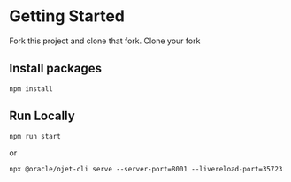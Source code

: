 # Getting Started

Fork this project and clone that fork.
Clone your fork

## Install packages

    npm install

## Run Locally

    npm run start

or

    npx @oracle/ojet-cli serve --server-port=8001 --livereload-port=35723
